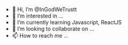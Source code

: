 - 👋 Hi, I’m @InGodWeTrustt
- 👀 I’m interested in ...
- 🌱 I’m currently learning Javascript, ReactJS
- 💞️ I’m looking to collaborate on ...
- 📫 How to reach me ...

<!---
InGodWeTrustt/InGodWeTrustt is a ✨ special ✨ repository because its `README.md` (this file) appears on your GitHub profile.
You can click the Preview link to take a look at your changes.
--->
